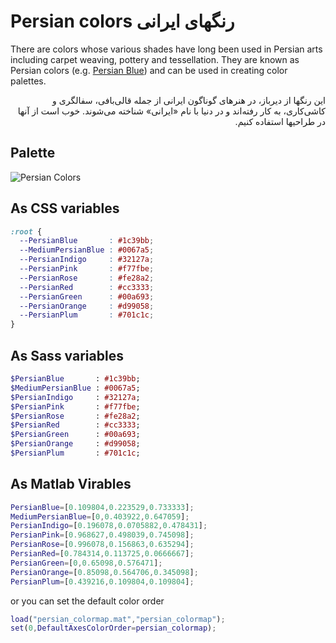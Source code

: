 # Persian colors رنگهای ایرانی
There are colors whose various shades have long been used in Persian arts including carpet weaving, pottery and tessellation. They are known as Persian colors (e.g. [Persian Blue](https://en.wikipedia.org/wiki/Persian_blue)) and can be used in creating color palettes.

<p dir="rtl">
این رنگها از دیرباز، در هنرهای گوناگون ایرانی از جمله قالی‌بافی، سفالگری و کاشی‌کاری، به کار رفته‌اند و در دنیا با نام «ایرانی» شناخته می‌شوند. خوب است از آنها در طراحیها استفاده کنیم. 
</p>

## Palette
![Persian Colors](https://raw.githubusercontent.com/alijsh/persian-colors/master/persian-colors.png)

## As CSS variables

```css
:root {
  --PersianBlue       : #1c39bb;
  --MediumPersianBlue : #0067a5;
  --PersianIndigo     : #32127a;
  --PersianPink       : #f77fbe;
  --PersianRose       : #fe28a2;
  --PersianRed        : #cc3333;
  --PersianGreen      : #00a693;
  --PersianOrange     : #d99058;
  --PersianPlum       : #701c1c;
}
```

## As Sass variables

```sass
$PersianBlue       : #1c39bb;
$MediumPersianBlue : #0067a5;
$PersianIndigo     : #32127a;
$PersianPink       : #f77fbe;
$PersianRose       : #fe28a2;
$PersianRed        : #cc3333;
$PersianGreen      : #00a693;
$PersianOrange     : #d99058;
$PersianPlum       : #701c1c;
```


## As Matlab Virables

```matlab
PersianBlue=[0.109804,0.223529,0.733333];
MediumPersianBlue=[0,0.403922,0.647059];
PersianIndigo=[0.196078,0.0705882,0.478431];
PersianPink=[0.968627,0.498039,0.745098];
PersianRose=[0.996078,0.156863,0.635294];
PersianRed=[0.784314,0.113725,0.0666667];
PersianGreen=[0,0.65098,0.576471];
PersianOrange=[0.85098,0.564706,0.345098];
PersianPlum=[0.439216,0.109804,0.109804];
```

or you can set the default color order
``` matlab
load("persian_colormap.mat","persian_colormap");
set(0,DefaultAxesColorOrder=persian_colormap);
```
